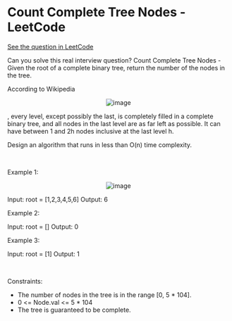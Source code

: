 # Count Complete Tree Nodes - LeetCode
[See the question in LeetCode](https://leetcode.com/problems/count-complete-tree-nodes/submissions/1629246503/?envType=study-plan-v2&envId=top-interview-150)

Can you solve this real interview question? Count Complete Tree Nodes - Given the root of a complete binary tree, return the number of the nodes in the tree.

According to Wikipedia 
<p align="center">
  <img src="http://en.wikipedia.org/wiki/Binary_tree#Types_of_binary_trees" alt="image" >
</p>
, every level, except possibly the last, is completely filled in a complete binary tree, and all nodes in the last level are as far left as possible. It can have between 1 and 2h nodes inclusive at the last level h.

Design an algorithm that runs in less than O(n) time complexity.

 

Example 1:


<p align="center">
  <img src="https://assets.leetcode.com/uploads/2021/01/14/complete.jpg" alt="image" >
</p>



Input: root = [1,2,3,4,5,6]
Output: 6


Example 2:


Input: root = []
Output: 0


Example 3:


Input: root = [1]
Output: 1


 

Constraints:

 * The number of nodes in the tree is in the range [0, 5 * 104].
 * 0 <= Node.val <= 5 * 104
 * The tree is guaranteed to be complete.
